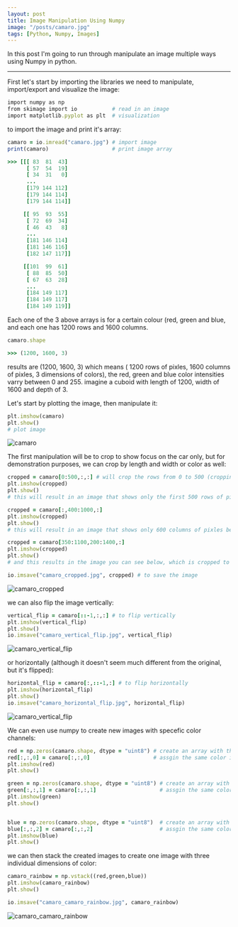 ```yaml
---
layout: post
title: Image Manipulation Using Numpy
image: "/posts/camaro.jpg"
tags: [Python, Numpy, Images]
---
```


In this post I'm going to run through manipulate an image multiple ways using Numpy in python.

---

First let's start by importing the libraries we need to manipulate, import/export and visualize the image:

```ruby
import numpy as np
from skimage import io           # read in an image
import matplotlib.pyplot as plt  # visualization
```

to import the image and print it's array:

```ruby
camaro = io.imread("camaro.jpg") # import image
print(camaro)                    # print image array

>>> [[[ 83  81  43]
      [ 57  54  19]
      [ 34  31   0]
      ...
      [179 144 112]
      [179 144 114]
      [179 144 114]]

     [[ 95  93  55]
      [ 72  69  34]
      [ 46  43   8]
      ...
      [181 146 114]
      [181 146 116]
      [182 147 117]]

     [[101  99  61]
      [ 88  85  50]
      [ 67  63  28]
      ...
      [184 149 117]
      [184 149 117]
      [184 149 119]]
```

Each one of the 3 above arrays is for a certain colour (red, green and blue, and each one has 1200 rows and 1600 columns.

```ruby
camaro.shape 

>>> (1200, 1600, 3)
```
results are (1200, 1600, 3) which means ( 1200 rows of pixles, 1600 columns of pixles, 3 dimensions of colors), the red, green and blue color intensities varry between 0 and 255. 
imagine a cuboid with length of 1200, width of 1600 and depth of 3.


Let's start by plotting the image, then manipulate it:

```ruby
plt.imshow(camaro)
plt.show()  
# plot image
```
![camaro](https://user-images.githubusercontent.com/105917242/183503186-e5143c6a-2c17-4135-90cd-0870f5fe1285.jpg)

The first manipulation will be to crop to show focus on the car only, but for demonstration purposes, we can crop by length and width or color as well:

```ruby
cropped = camaro[0:500,:,:] # will crop the rows from 0 to 500 (cropping length)
plt.imshow(cropped)
plt.show()
# this will result in an image that shows only the first 500 rows of pixles

cropped = camaro[:,400:1000,:]
plt.imshow(cropped)
plt.show()
# this will result in an image that shows only 600 columns of pixles between column 400 and 1000 

cropped = camaro[350:1100,200:1400,:]
plt.imshow(cropped)
plt.show()
# and this results in the image you can see below, which is cropped to focus on the car

io.imsave("camaro_cropped.jpg", cropped) # to save the image

```
![camaro_cropped](https://user-images.githubusercontent.com/105917242/183504111-d328dfa2-6022-472d-81fa-47840bfd9da9.jpg)


we can also flip the image vertically:

```ruby
vertical_flip = camaro[::-1,:,:] # to flip vertically
plt.imshow(vertical_flip)
plt.show()
io.imsave("camaro_vertical_flip.jpg", vertical_flip)
```
![camaro_vertical_flip](https://user-images.githubusercontent.com/105917242/183504204-a4a75b30-a6d7-4595-aab5-a9e52d72cc43.jpg)


or horizontally (although it doesn't seem much different from the original, but it's flipped):

```ruby
horizontal_flip = camaro[:,::-1,:] # to flip horizontally
plt.imshow(horizontal_flip)
plt.show()
io.imsave("camaro_horizontal_flip.jpg", horizontal_flip)

```
![camaro_vertical_flip](https://user-images.githubusercontent.com/105917242/183504438-a665062c-7d8c-4336-9213-b854cf7ceadf.jpg)

We can even use numpy to create new images with specefic color channels:

```ruby
red = np.zeros(camaro.shape, dtype = "uint8") # create an array with the same shape as the image but filled with zeros
red[:,:,0] = camaro[:,:,0]                    # assgin the same color intensity values of the image for color index 0 which is red
plt.imshow(red)
plt.show()

green = np.zeros(camaro.shape, dtype = "uint8") # create an array with the same shape as the image but filled with zeros
green[:,:,1] = camaro[:,:,1]                    # assgin the same color intensity values of the image for color index 1 which is green
plt.imshow(green)
plt.show()


blue = np.zeros(camaro.shape, dtype = "uint8")  # create an array with the same shape as the image but filled with zeros
blue[:,:,2] = camaro[:,:,2]                     # assgin the same color intensity values of the image for color index 2 which is blue
plt.imshow(blue)
plt.show()

```

we can then stack the created images to create one image with three individual dimensions of color:

```ruby
camaro_rainbow = np.vstack((red,green,blue))
plt.imshow(camaro_rainbow)
plt.show()

io.imsave("camaro_camaro_rainbow.jpg", camaro_rainbow)

```
![camaro_camaro_rainbow](https://user-images.githubusercontent.com/105917242/183505185-d3dab18f-6b5a-43de-af98-b48583e12d47.jpg)

